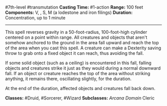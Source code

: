 #7th-level #transmutation
**Casting Time:** #1-action
**Range:** 100 feet
**Components:** V, , S, M (a lodestone and iron filings)
**Duration:** Concentration, up to 1 minute

---

This spell reverses gravity in a 50-foot-radius, 100-foot-high cylinder centered on a point within range. All creatures and objects that aren't somehow anchored to the ground in the area fall upward and reach the top of the area when you cast this spell. A creature can make a Dexterity saving throw to grab onto a fixed object it can reach, thus avoiding the fall.

If some solid object (such as a ceiling) is encountered in this fall, falling objects and creatures strike it just as they would during a normal downward fall. If an object or creature reaches the top of the area without striking anything, it remains there, oscillating slightly, for the duration.

At the end of the duration, affected objects and creatures fall back down.


**Classes:** #Druid, #Sorcerer, #Wizard
**Subclasses:** *Arcana Domain* Cleric
